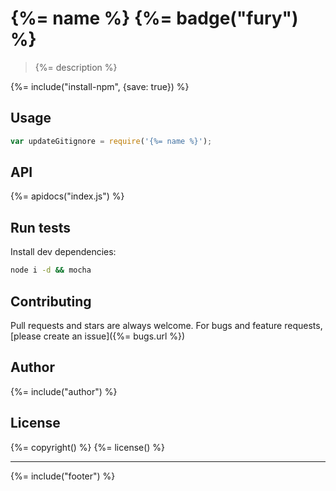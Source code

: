 # {%= name %} {%= badge("fury") %}

> {%= description %}

{%= include("install-npm", {save: true}) %}

## Usage

```js
var updateGitignore = require('{%= name %}');
```

## API
{%= apidocs("index.js") %}


## Run tests

Install dev dependencies:

```bash
node i -d && mocha
```

## Contributing
Pull requests and stars are always welcome. For bugs and feature requests, [please create an issue]({%= bugs.url %})

## Author
{%= include("author") %}

## License
{%= copyright() %}
{%= license() %}

***

{%= include("footer") %}